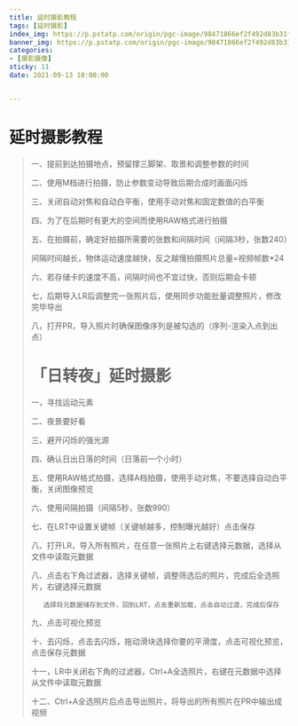 ```yaml
---
title: 延时摄影教程
tags: [延时摄影]
index_img: https://p.pstatp.com/origin/pgc-image/98471866ef2f492d83b31fd4528539d6
banner_img: https://p.pstatp.com/origin/pgc-image/98471866ef2f492d83b31fd4528539d6
categories:
- [摄影摄像]
sticky: 11
date: 2021-09-13 10:00:00


---
```


#       延时摄影教程

> 一、提前到达拍摄地点，预留撑三脚架、取景和调整参数的时间
>
> 二、使用M档进行拍摄，防止参数变动导致后期合成时画面闪烁
>
> 三、关闭自动对焦和自动白平衡，使用手动对焦和固定数值的白平衡
>
> 四、为了在后期时有更大的空间而使用RAW格式进行拍摄
>
> 五、在拍摄前，确定好拍摄所需要的张数和间隔时间（间隔3秒，张数240）
>
> 间隔时间越长，物体运动速度越快，反之越慢拍摄照片总量=视频帧数*24
>
> 六、若存储卡的速度不高，间隔时间也不宜过快，否则后期会卡顿
>
> 七，后期导入LR后调整完一张照片后，使用同步功能批量调整照片，修改完毕导出
>
> 八，打开PR，导入照片时确保图像序列是被勾选的（序列-渲染入点到出点）
>
> # 「日转夜」延时摄影
>
> 一，寻找运动元素
>
> 二、夜景要好看
>
> 三、避开闪烁的强光源
>
> 四、确认日出日落的时间（日落前一个小时）
>
> 五、使用RAW格式拍摄，选择A档拍摄，使用手动对焦，不要选择自动白平衡，关闭图像预览
>
> 六、使用间隔拍摄（间隔5秒，张数990）
>
> 七、在LRT中设置关键帧（关键帧越多，控制曝光越好）点击保存
>
> 八、打开LR，导入所有照片，在任意一张照片上右键选择元数据，选择从文件中读取元数据
>
> 八、点击右下角过滤器，选择关键帧，调整筛选后的照片，完成后全选照片，右键选择元数据
>
> ```
>    选择将元数据储存到文件，回到LRT，点击重新加载，点击自动过渡，完成后保存
> ```
>
> 九、点击可视化预览
>
> 十、去闪烁，点击去闪烁，拖动滑块选择你要的平滑度，点击可视化预览，点击保存元数据
>
> 十一，LR中关闭右下角的过滤器，Ctrl+A全选照片，右键在元数据中选择从文件中读取元数据
>
> 十二、Ctrl+A全选照片后点击导出照片，将导出的所有照片在PR中输出成视频